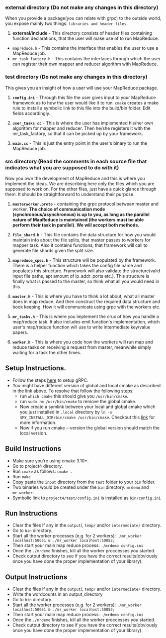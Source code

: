 ### external directory (Do not make any changes in this directory)
When you provide a package(you can relate with grpc) to the outside world, you expose mainly two things: `libraries and header files`.

1. **external/include** - This directory consists of header files containing function declarations, that the user will make use of to run MapReduce.
  - `mapreduce.h` - This contains the interface that enables the user to use a MapReduce job.
  - `mr_task_factory.h` - This contains the interfaces through which the user can register their own mapper and reducer algorithm with MapReduce.

### test directory (Do not make any changes in this directory)
This gives you an insight of how a user will use your MapReduce package.

1. **`config.ini`** - Through this file the user gives input to your MapReduce framework as to how the user would like it to run. `cmake` creates a make rule to install a symbolic link to this file into the build/bin folder. Edit fields accordingly.

2. **`user_tasks.cc`** - This is where the user has implemented his/her own algorithm for mapper and reducer. Then he/she registers it with the mr_task_factory, so that it can be picked up by your framework.

3. **`main.cc`** - This is just the entry point in the user's binary to run the MapReduce job.

### src directory (Read the comments in each source file that indicates what you are supposed to do with it)
Now you own the development of MapReduce and this is where you implement the ideas.
We are describing here only the files which you are supposed to work on. For the other files, just have a quick glance through them. It should be straightforward to understand their purpose.

1. **`masterworker.proto`** - containing the grpc protocol between master and worker. **The choice of communication mode (synchronous/asynchronous) is up to you, as long as the parallel nature of MapReduce is maintained (the workers must be able perform their task in parallel). We will accept both methods.**

2. **`file_shard.h`** - This file contains the data structure for how you would maintain info about the file splits, that master passes to workers for mapper task. Also it contains functions, that framework will call to generate file shards given the split size.

3. **`mapreduce_spec.h`** - This structure will be populated by the framework. There is a helper function which takes the config file name and populates this structure. Framework will also validate the structure(valid input file paths, apt amount of ip_addr_ports etc.). This structure is finally what is passed to the master, so think what all you would need in this.

4. **`master.h`** - This is where you have to think a lot about, what all master does in map reduce. And then construct the required data structure and book keeping. How it will communicate using grpc with the workers etc.

5. **`mr_tasks.h`** - This is where you implement the crux of how you handle a map/reduce task. It also includes emit function's implementation, which user's map/reduce function will use to write intermediate key/value papers.

6. **`worker.h`** - This is where you code how the workers will run map and reduce tasks on receiving a request from master, meanwhile simply waiting for a task the other times.

## Setup Instructions.
  - Follow the steps [here](https://grpc.io/docs/languages/cpp/quickstart/) to setup gRPC.
  - You might have different version of global and local cmake as described in the link above. To resolve that follow the following steps:
    - run `which cmake` this should give you `/usr/bin/cmake`.
    - run `sudo rm /usr/bin/cmake` to remove the global cmake.
    - Now create a symlink between your local and global cmake which you just installed in `.local` directory by `ln -s $MY_INSTALL_DIR/bin/cmake /usr/bin/cmake`. Checkout this [link](https://stackoverflow.com/questions/1951742/how-can-i-symlink-a-file-in-linux) for more information.
    - Now if you run cmake --version the global version should match the local version.
## Build Instructions
  - Make sure you're using cmake 3.10+.  
  - Go to project4 directory.
  - Run `cmake` as follows:   `cmake .`
  - Run `make`
  - Copy paste the `input` directory from the `test` folder to your `bin` folder.
  - Two binaries would be created under the `bin` directory: `mrdemo` and `mr_worker`.
  - Symbolic link to `project4/test/config.ini` is installed as `bin/config.ini`

## Run Instructions
  - Clear the files if any in the `output`/, `temp/` and/or `intermediate/` directory.
  - Go to `bin` directory.
  - Start all the worker processes (e.g. for 2 workers): `./mr_worker localhost:50051 & ./mr_worker localhost:50052;`
  - Then start your main map reduce process: `./mrdemo config.ini`
  - Once the `./mrdemo` finishes, kill all the worker proccesses you started.
  - Check output directory to see if you have the correct results(obviously once you have done the proper implementation of your library).

## Output Instructions
  - Clear the files if any in the `output`/, `temp/` and/or `intermediate/` directory.
  - Write the wordcounts in an output_directory
  - Go to `bin` directory.
  - Start all the worker processes (e.g. for 2 workers): `./mr_worker localhost:50051 & ./mr_worker localhost:50052;`
  - Then start your main map reduce process: `./mrdemo config.ini`
  - Once the `./mrdemo` finishes, kill all the worker proccesses you started.
  - Check output directory to see if you have the correct results(obviously once you have done the proper implementation of your library).
